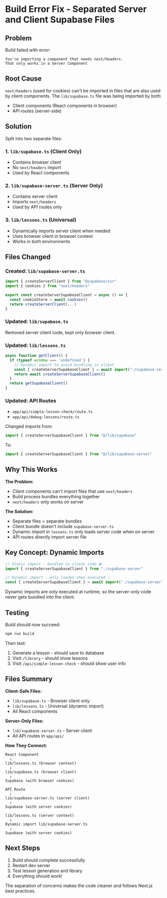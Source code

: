 # Build Error Fix - Separated Server and Client Supabase Files

## Problem
Build failed with error:
```
You're importing a component that needs next/headers. 
That only works in a Server Component
```

## Root Cause
`next/headers` (used for cookies) can't be imported in files that are also used by client components. The `lib/supabase.ts` file was being imported by both:
- Client components (React components in browser)
- API routes (server-side)

## Solution
Split into two separate files:

### 1. `lib/supabase.ts` (Client Only)
- Contains browser client
- No `next/headers` import
- Used by React components

### 2. `lib/supabase-server.ts` (Server Only)  
- Contains server client
- Imports `next/headers`
- Used by API routes only

### 3. `lib/lessons.ts` (Universal)
- Dynamically imports server client when needed
- Uses browser client in browser context
- Works in both environments

## Files Changed

### Created: `lib/supabase-server.ts`
```typescript
import { createServerClient } from "@supabase/ssr"
import { cookies } from "next/headers"

export const createServerSupabaseClient = async () => {
  const cookieStore = await cookies()
  return createServerClient(...)
}
```

### Updated: `lib/supabase.ts`
Removed server client code, kept only browser client.

### Updated: `lib/lessons.ts`
```typescript
async function getClient() {
  if (typeof window === 'undefined') {
    // Dynamic import to avoid bundling in client
    const { createServerSupabaseClient } = await import("./supabase-server")
    return await createServerSupabaseClient()
  }
  return getSupabaseClient()
}
```

### Updated: API Routes
- `app/api/simple-lesson-check/route.ts`
- `app/api/debug-lessons/route.ts`

Changed imports from:
```typescript
import { createServerSupabaseClient } from "@/lib/supabase"
```

To:
```typescript
import { createServerSupabaseClient } from "@/lib/supabase-server"
```

## Why This Works

**The Problem:**
- Client components can't import files that use `next/headers`
- Build process bundles everything together
- `next/headers` only works on server

**The Solution:**
- Separate files = separate bundles
- Client bundle doesn't include `supabase-server.ts`
- Dynamic import in `lessons.ts` only loads server code when on server
- API routes directly import server file

## Key Concept: Dynamic Imports

```typescript
// Static import - bundled in client code ❌
import { createServerSupabaseClient } from "./supabase-server"

// Dynamic import - only loaded when executed ✅
const { createServerSupabaseClient } = await import("./supabase-server")
```

Dynamic imports are only executed at runtime, so the server-only code never gets bundled into the client.

## Testing

Build should now succeed:
```bash
npm run build
```

Then test:
1. Generate a lesson - should save to database
2. Visit `/library` - should show lessons
3. Visit `/api/simple-lesson-check` - should show user info

## Files Summary

**Client-Safe Files:**
- `lib/supabase.ts` - Browser client only
- `lib/lessons.ts` - Universal (dynamic import)
- All React components

**Server-Only Files:**
- `lib/supabase-server.ts` - Server client
- All API routes in `app/api/`

**How They Connect:**
```
React Component
  ↓
lib/lessons.ts (browser context)
  ↓
lib/supabase.ts (browser client)
  ↓
Supabase (with browser cookies)

API Route
  ↓
lib/supabase-server.ts (server client)
  ↓
Supabase (with server cookies)

lib/lessons.ts (server context)
  ↓
Dynamic import lib/supabase-server.ts
  ↓
Supabase (with server cookies)
```

## Next Steps

1. Build should complete successfully
2. Restart dev server
3. Test lesson generation and library
4. Everything should work!

The separation of concerns makes the code cleaner and follows Next.js best practices.
